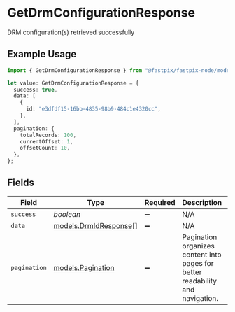 # GetDrmConfigurationResponse

DRM configuration(s) retrieved successfully

## Example Usage

```typescript
import { GetDrmConfigurationResponse } from "@fastpix/fastpix-node/models/operations";

let value: GetDrmConfigurationResponse = {
  success: true,
  data: [
    {
      id: "e3dfdf15-16bb-4835-98b9-484c1e4320cc",
    },
  ],
  pagination: {
    totalRecords: 100,
    currentOffset: 1,
    offsetCount: 10,
  },
};
```

## Fields

| Field                                                                          | Type                                                                           | Required                                                                       | Description                                                                    | Example                                                                        |
| ------------------------------------------------------------------------------ | ------------------------------------------------------------------------------ | ------------------------------------------------------------------------------ | ------------------------------------------------------------------------------ | ------------------------------------------------------------------------------ |
| `success`                                                                      | *boolean*                                                                      | :heavy_minus_sign:                                                             | N/A                                                                            | true                                                                           |
| `data`                                                                         | [models.DrmIdResponse](../../models/drmidresponse.md)[]                        | :heavy_minus_sign:                                                             | N/A                                                                            |                                                                                |
| `pagination`                                                                   | [models.Pagination](../../models/pagination.md)                                | :heavy_minus_sign:                                                             | Pagination organizes content into pages for better readability and navigation. |                                                                                |
